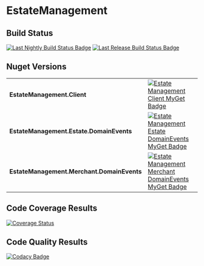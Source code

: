 # EstateManagement

## Build Status

[![Last Nightly Build Status Badge](https://github.com/TransactionProcessing/EstateManagement/workflows/Nightly%20Build/badge.svg)](https://github.com/TransactionProcessing/EstateManagement/workflows/Nightly%20Build/badge.svg)
[![Last Release Build Status Badge](https://github.com/TransactionProcessing/EstateManagement/workflows/Release/badge.svg)](https://github.com/TransactionProcessing/EstateManagement/workflows/Release/badge.svg)

## Nuget Versions
|||
| --- | --- |
| **EstateManagement.Client** | [![Estate Management Client MyGet Badge](https://buildstats.info/myget/transactionprocessing/EstateManagement.Client)](https://buildstats.info/myget/transactionprocessing/EstateManagement.Client) |
| **EstateManagement.Estate.DomainEvents** | [![Estate Management Estate DomainEvents MyGet Badge](https://buildstats.info/myget/transactionprocessing/EstateManagement.Estate.DomainEvents)](https://buildstats.info/myget/transactionprocessing/EstateManagement.Estate.DomainEvents) |
| **EstateManagement.Merchant.DomainEvents** | [![Estate Management Merchant DomainEvents MyGet Badge](https://buildstats.info/myget/transactionprocessing/EstateManagement.Merchant.DomainEvents)](https://buildstats.info/myget/transactionprocessing/EstateManagement.Merchant.DomainEvents) |

## Code Coverage Results

[![Coverage Status](https://coveralls.io/repos/github/StuartFerguson/EstateManagement/badge.svg)](https://coveralls.io/github/StuartFerguson/EstateManagement)

## Code Quality Results

[![Codacy Badge](https://api.codacy.com/project/badge/Grade/5bcb33c3c68e473193a872f0d3375f61)](https://www.codacy.com/manual/stuart_ferguson1/EstateManagement?utm_source=github.com&amp;utm_medium=referral&amp;utm_content=TransactionProcessing/EstateManagement&amp;utm_campaign=Badge_Grade)
